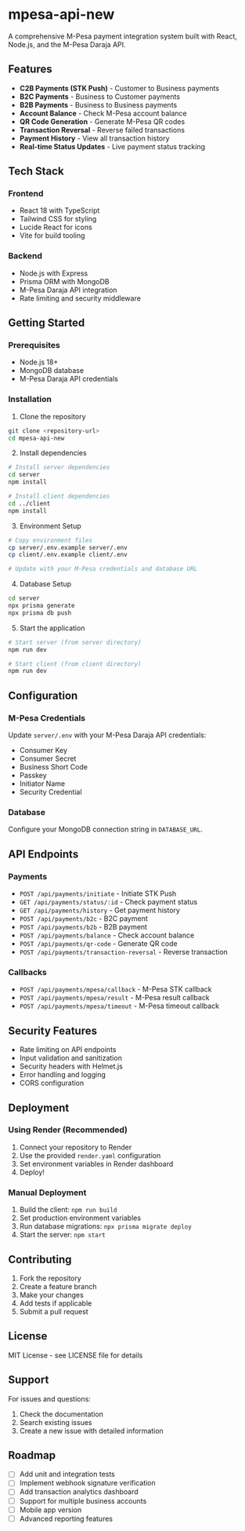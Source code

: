 # mpesa-api-new

A comprehensive M-Pesa payment integration system built with React, Node.js, and the M-Pesa Daraja API.

## Features

- **C2B Payments (STK Push)** - Customer to Business payments
- **B2C Payments** - Business to Customer payments  
- **B2B Payments** - Business to Business payments
- **Account Balance** - Check M-Pesa account balance
- **QR Code Generation** - Generate M-Pesa QR codes
- **Transaction Reversal** - Reverse failed transactions
- **Payment History** - View all transaction history
- **Real-time Status Updates** - Live payment status tracking

## Tech Stack

### Frontend
- React 18 with TypeScript
- Tailwind CSS for styling
- Lucide React for icons
- Vite for build tooling

### Backend
- Node.js with Express
- Prisma ORM with MongoDB
- M-Pesa Daraja API integration
- Rate limiting and security middleware

## Getting Started

### Prerequisites
- Node.js 18+ 
- MongoDB database
- M-Pesa Daraja API credentials

### Installation

1. Clone the repository
```bash
git clone <repository-url>
cd mpesa-api-new
```

2. Install dependencies
```bash
# Install server dependencies
cd server
npm install

# Install client dependencies  
cd ../client
npm install
```

3. Environment Setup
```bash
# Copy environment files
cp server/.env.example server/.env
cp client/.env.example client/.env

# Update with your M-Pesa credentials and database URL
```

4. Database Setup
```bash
cd server
npx prisma generate
npx prisma db push
```

5. Start the application
```bash
# Start server (from server directory)
npm run dev

# Start client (from client directory)  
npm run dev
```

## Configuration

### M-Pesa Credentials
Update `server/.env` with your M-Pesa Daraja API credentials:
- Consumer Key
- Consumer Secret  
- Business Short Code
- Passkey
- Initiator Name
- Security Credential

### Database
Configure your MongoDB connection string in `DATABASE_URL`.

## API Endpoints

### Payments
- `POST /api/payments/initiate` - Initiate STK Push
- `GET /api/payments/status/:id` - Check payment status
- `GET /api/payments/history` - Get payment history
- `POST /api/payments/b2c` - B2C payment
- `POST /api/payments/b2b` - B2B payment
- `POST /api/payments/balance` - Check account balance
- `POST /api/payments/qr-code` - Generate QR code
- `POST /api/payments/transaction-reversal` - Reverse transaction

### Callbacks
- `POST /api/payments/mpesa/callback` - M-Pesa STK callback
- `POST /api/payments/mpesa/result` - M-Pesa result callback
- `POST /api/payments/mpesa/timeout` - M-Pesa timeout callback

## Security Features

- Rate limiting on API endpoints
- Input validation and sanitization
- Security headers with Helmet.js
- Error handling and logging
- CORS configuration

## Deployment

### Using Render (Recommended)
1. Connect your repository to Render
2. Use the provided `render.yaml` configuration
3. Set environment variables in Render dashboard
4. Deploy!

### Manual Deployment
1. Build the client: `npm run build`
2. Set production environment variables
3. Run database migrations: `npx prisma migrate deploy`
4. Start the server: `npm start`

## Contributing

1. Fork the repository
2. Create a feature branch
3. Make your changes
4. Add tests if applicable
5. Submit a pull request

## License

MIT License - see LICENSE file for details

## Support

For issues and questions:
1. Check the documentation
2. Search existing issues
3. Create a new issue with detailed information

## Roadmap

- [ ] Add unit and integration tests
- [ ] Implement webhook signature verification
- [ ] Add transaction analytics dashboard
- [ ] Support for multiple business accounts
- [ ] Mobile app version
- [ ] Advanced reporting features